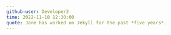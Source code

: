 ```yaml
---
github-user: Developer2
time: 2022-11-18 12:30:00
quote: Jane has worked on Jekyll for the past *five years*. 
---
```

